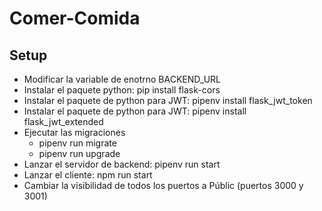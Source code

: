 # Comer-Comida

## Setup
- Modificar la variable de enotrno BACKEND_URL 
- Instalar el paquete python: pip install flask-cors
- Instalar el paquete de python para JWT: pipenv install flask_jwt_token
- Instalar el paquete de python para JWT: pipenv install flask_jwt_extended
- Ejecutar las migraciones
   - pipenv run migrate
   - pipenv run upgrade
- Lanzar el servidor de backend: pipenv run start
- Lanzar el cliente: npm run start
- Cambiar la visibilidad de todos los puertos a Públic (puertos 3000 y 3001)

